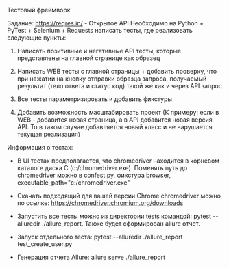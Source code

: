 Тестовый фреймворк

Задание:
https://reqres.in/ - Открытое API
Необходимо на Python + PyTest + Selenium + Requests написать тесты, где реализовать следующие пункты:
1) Написать позитивные и негативные API тесты, которые представлены на главной странице как образец
 
2) Написать WEB тесты с главной страницы + добавить проверку, что при нажатии на кнопку отправки образца запроса, получаемый результат (тело ответа и статус код) такой же как и через API запрос
 
3) Все тесты параметризировать и добавить фикстуры
 
4) Добавить возможность масштабировать проект (К примеру: если в WEB - добавится новая страница, а в API добавится новая версия API. То в таком случае добавляется новый класс и не нарушается текущая реализация)

Информация о тестах:
- В UI тестах предполагается, что chromedriver находится в корневом каталоге диска C (c:/chromedriver.exe). 
  Поменять путь до chromedriver можно в confest.py, фикстура browser, executable_path="c:/chromedriver.exe"

- Скачать подходящий для вашей версии Chrome chromedriver можно по ссылке:
  https://chromedriver.chromium.org/downloads

- Запустить все тесты можно из директории tests командой: pytest --alluredir ./allure_report. 
  Также будет сформирован allure отчет.

- Запуск отдельного теста: pytest --alluredir ./allure_report  test_create_user.py

- Генерация отчета Allure: allure serve ./allure_report